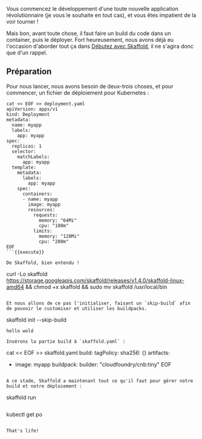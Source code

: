 Vous commencez le développement d'une toute nouvelle application révolutionnaire (je vous le souhaite en tout cas), et vous êtes impatient de la voir tourner !

Mais bon, avant toute chose, il faut faire un build du code dans un container, puis le déployer. Fort heureusement, nous avons déjà eu l'occasion d'aborder tout ça dans [Débutez avec Skaffold](https://www.katacoda.com/saphoooo/scenarios/d%C3%A9butez-avec-skaffold), il ne s'agira donc que d'un rappel.

## Préparation

Pour nous lancer, nous avons besoin de deux-trois choses, et pour commencer, un fichier de déploiement pour Kubernetes :

```
cat << EOF >> deployment.yaml
apiVersion: apps/v1
kind: Deployment
metadata:
  name: myapp
  labels:
    app: myapp
spec:
  replicas: 1
  selector:
    matchLabels:
      app: myapp
  template:
    metadata:
      labels:
        app: myapp
    spec:
      containers:
      - name: myapp
        image: myapp
        resources:
          requests:
            memory: "64Mi"
            cpu: "100m"
          limits:
            memory: "128Mi"
            cpu: "200m"
EOF
```{{execute}}

De Skaffold, bien entendu !

```
curl -Lo skaffold https://storage.googleapis.com/skaffold/releases/v1.4.0/skaffold-linux-amd64 && chmod +x skaffold && sudo mv skaffold /usr/local/bin
```{{execute}}

Et nous allons de ce pas l'initialiser, faisant un `skip-build` afin de pouvoir le customiser et utiliser les buildpacks.

```
skaffold init --skip-build
```{{execute}}
hello wold

Insérons la partie build à `skaffold.yaml` :

```
cat << EOF >> skaffold.yaml
build:
  tagPolicy:
    sha256: {}
  artifacts:
  - image: myapp
    buildpack:
      builder: "cloudfoundry/cnb:tiny"
EOF
```{{execute}}

A ce stade, Skaffold a maintenant tout ce qu'il faut pour gérer notre build et notre déploiement :

```
skaffold run
```{{execute}}

```
kubectl get po
```{{execute}}

That's life!